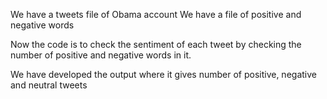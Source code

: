 We have a tweets file of Obama account
We have a file of positive and negative words

Now the code is to check the sentiment of each tweet by checking the number of 
positive and negative words in it.

We have developed the output where it gives number of positive, negative and neutral tweets
